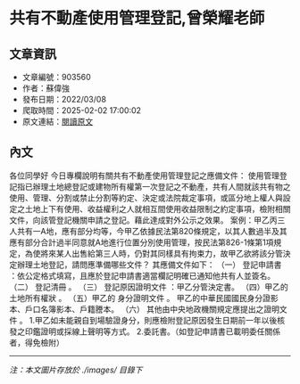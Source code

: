# 共有不動產使用管理登記,曾榮耀老師

## 文章資訊
- 文章編號：903560
- 作者：蘇偉強
- 發布日期：2022/03/08
- 爬取時間：2025-02-02 17:00:02
- 原文連結：[閱讀原文](https://real-estate.get.com.tw/Columns/detail.aspx?no=903560)

## 內文
各位同學好
今日專欄說明有關共有不動產使用管理登記之應備文件：
使用管理登記指已辦理土地總登記或建物所有權第一次登記之不動產，共有人間就該共有物之使用、管理、分割或禁止分割等約定、決定或法院裁定事項，或區分地上權人與設定之土地上下有使用、收益權利之人就相互間使用收益限制之約定事項，檢附相關文件，向該管登記機關申請之登記。藉此達成對外公示之效果。
案例：甲乙丙三人共有一A地，應有部分均等，今甲乙依據民法第820條規定，以其人數過半及其應有部分合計過半同意就A地進行位置分別使用管理，按民法第826-1條第1項規定，為使將來某人出售給第三人時，仍對其同樣具有拘束力，故甲乙欲將該分管決定辦理土地登記，請問應準備哪些文件？
其應備文件如下：
（一）
登記申請書
：依公定格式填寫，且應於登記申請書適當欄記明確已通知他共有人並簽名。
（二）
登記清冊
。
（三）
登記原因證明文件
：甲乙分管決定書。
（四）甲乙的
土地所有權狀
。
（五）甲乙的
身分證明文件
。
甲乙的中華民國國民身分證影本、戶口名簿影本、戶籍謄本。
（六）
其他由中央地政機關規定應提出之證明文件
。
1.甲乙如未能親自到場驗證身分，則應檢附登記原因發生日期前一年以後核發之印鑑證明或採線上聲明等方式。
2.委託書。（如登記申請書已載明委任關係者，得免檢附）

---
*注：本文圖片存放於 ./images/ 目錄下*
